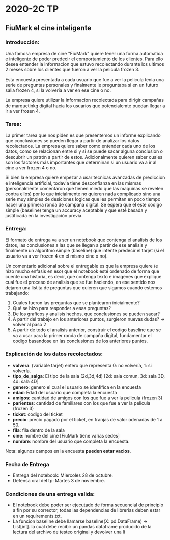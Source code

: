 # 2020-2C TP
## FiuMark el cine inteligente

### Introducción:
Una famosa empresa de cine "FiuMark" quiere tener una forma automatica e inteligente de
poder predecir el comportamiento de los clientes.
Para ello desea entender la informacion que estuvo recolectando durante los ultimos 2 meses
sobre los clientes que fueron a ver la pelicula frozen 3.


Esta encuesta presentada a cada usuario que fue a ver la pelicula tenia una serie de preguntas
personales y finalmente le preguntaba si en un futuro salia frozen 4, si la volvería a ver
en ese cine o no.


La empresa quiere utilizar la informacion recolectada para dirigir campañas de marquetinkg digital
hacia los usuarios que potencialemte puedan llegar a ir a ver frozen 4.

### Tarea:

La primer tarea que nos piden es que presentemos un informe explicando que conclusiones se pueden
llegar a partir de analizar los datos recolectados. La empresa quiere saber como entender cada
uno de los datos, como se relacionan entre si y si se puede sacar alguna conclusion o descubrir
un patrón a partir de estos. Adicionalmente quieren saber cuales son los factores más importantes
que determinan si un usuario va a ir al cine a ver frozen 4 o no.


Si bien la empresa quiere empezar a usar tecnicas avanzadas de prediccion e inteligencia artificial,
todavia tiene desconfianza en las mismas (personalmente comentaron que tienen miedo que las maquinas
se revelen contra ellos) por lo que inicialmente no quieren nada complicado sino una serie muy simples
de desiciones logicas que les permitan en poco tiempo hacer una primera ronda de campaña digital. Se
espera que el este codigo simple (baseline) tenga un accuracy aceptable y que esté basada y justificada
en la investigación previa.


### Entrega:
El formato de entrega va a ser un notebook que contenga el analisis de los datos, las conclusiones a
las que se llegan a partir de ese analisis y finalmente un algoritmo simple (baseline) que intente
predecir el tarjet (si el usuario va a ver frozen 4 en el mismo cine o no).


Un comentario adicional sobre el entregable es que la empresa quiere (e hizo mucho enfasis en eso)
que el notebook esté ordenado de forma que cuente una historia, es decir, que contenga texto e imagenes que
explique cual fue el proceso de analisis que se fue haciendo, en ese sentido nos dejaron una listita
de preguntas que quieren que sigamos cuando estemos trabajando:
1. Cuales fueron las preguntas que se plantearon inicialmente?
2. Qué se hizo para responder a esas preguntas?
3. De los graficos y analisis hechos, que conclusiones se pueden sacar?
4. A partir del trabajo en los anteriores puntos, surgieron nuevas dudas? -> volver al paso 2
5. A partir de todo el analisis anterior, construir el codigo baseline que se va a usar para la
primer ronda de campaña digital, fundamentar el codigo basandose en las conclusiones de los
anteriores puntos.

### Explicación de los datos recolectados:
- **volvera**: (variable tarjet) entero que representa 0: no volvería, 1: si volvería.
- **tipo_de_salga**: El tipo de la sala (2d,3d,4d) [2d: sala comun, 3d: sala 3D, 4d: sala 4D]
- **genero**: genero el cual el usuario se identifica en la encuesta
- **edad**: Edad del usuario que completa la encuesta
- **amigos**: cantidad de amigos con los que fue a ver la pelicula (frozen 3)
- **parientes**: cantidad de familiares con los que fue a ver la pelicula (frozen 3)
- **ticket**: codigo del ticket
- **precio**: precio pagado por el ticket, en franjas de valor odenadas de 1 a 50.
- **fila**: fila dentro de la sala
- **cine**: nombre del cine [FiuMark tiene varias sedes]
- **nombre**: nombre del usuario que completa la encuesta.

Nota: algunos campos en la encuesta **pueden estar vacios**.


### Fecha de Entrega
- Entrega del notebook: Miercoles 28 de octubre.
- Defensa oral del tp: Martes 3 de noviembre.

### Condiciones de una entrega valida:
- El notebook debe poder ser ejecutado de forma secuencial de principio a fin por su corrector, todas las dependencias de librerias
deben estar en un requirements.txt.
- La funcion baseline debe llamarse baseline(X: pd.DataFrame) -> List[int].
la cual debe recibir un pandas dataframe producido de la lectura del archivo de testeo original y devolver una li

